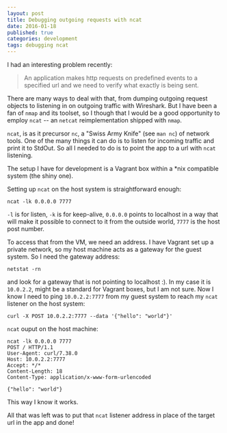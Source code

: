 ```yaml
---
layout: post
title: Debugging outgoing requests with ncat
date: 2016-01-18
published: true
categories: development
tags: debugging ncat
---
```


I had an interesting problem recently:

> An application makes http requests on predefined events to a specified url and we need to verify what exactly is
> being sent.

There are many ways to deal with that, from dumping outgoing request objects to listening in on outgoing traffic with
Wireshark. But I have been a fan of `nmap` and its toolset, so I though that I would be a good opportunity to employ
`ncat` -- an `netcat` reimplementation shipped with `nmap`. 

`ncat`, is as it precursor `nc`, a "Swiss Army Knife" (see `man nc`) of network tools. One of the many things it can do
is to listen for incoming traffic and print it to StdOut. So all I needed to do is to point the app to a url with `ncat`
listening. 

The setup I have for development is a Vagrant box within a \*nix compatible system (the shiny one). 

Setting up `ncat` on the host system is straightforward enough:

    ncat -lk 0.0.0.0 7777

`-l` is for listen, `-k` is for keep-alive, `0.0.0.0` points to localhost in a way that will make it possible to connect
to it from the outside world, `7777` is the host post number.

To access that from the VM, we need an address. I have Vagrant set up a private network, so my host machine acts as a
gateway for the guest system. So I need the gateway address:

    netstat -rn 

and look for a gateway that is not pointing to localhost :). In my case it is `10.0.2.2`, might be a standard for
Vagrant boxes, but I am not sure. Now I know I need to ping `10.0.2.2:7777` from my guest system to reach my `ncat` listener on the host
system:

    curl -X POST 10.0.2.2:7777 --data '{"hello": "world"}'

`ncat` ouput on the host machine:

    ncat -lk 0.0.0.0 7777
    POST / HTTP/1.1
    User-Agent: curl/7.38.0
    Host: 10.0.2.2:7777
    Accept: */*
    Content-Length: 18
    Content-Type: application/x-www-form-urlencoded

    {"hello": "world"}

This way I know it works. 

All that was left was to put that `ncat` listener address in place of the target url in the app and done!
